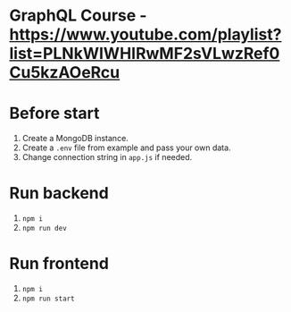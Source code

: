 # GraphQL Course - https://www.youtube.com/playlist?list=PLNkWIWHIRwMF2sVLwzRef0Cu5kzAOeRcu

# Before start
1. Create a MongoDB instance.
2. Create a `.env` file from example and pass your own data.
3. Change connection string in `app.js` if needed.

# Run backend
1. `npm i`
2. `npm run dev`

# Run frontend
1. `npm i`
2. `npm run start`